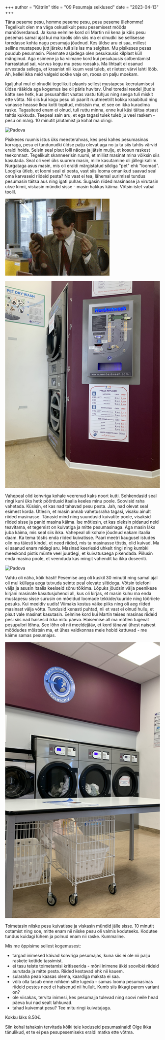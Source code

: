 +++
author = "Kätriin"
title = "09 Pesumaja seiklused"
date = "2023-04-13"
+++

Täna peseme pesu, homme peseme pesu, pesu peseme ülehomme! Tegelikult olen ma väga oskuslikult pesu pesemisest mööda manööverdanud. Ja kuna eelmine kord oli Martin nii kena ja käis pesu pesemas samal ajal kui ma koolis olin siis ma ei olnudki ise sellisesse toredasse kohta nagu pesumaja jõudnud. Kes üldse aru ei saa, millest selline mustapesu jutt järsku tuli siis las ma selgitan. Mu pisikeses pesas puudub pesumasin. Pisemate asjadega olen pesukausis kilplast küll mänginud. Aga esimene ja ka viimane kord kui pesukausis solberdamist harrastatud sai, värvus kogu mu pesu roosaks. Ma  lihtsalt ei osanud arvestada sellega, et kraanist niii kuum vesi tuleb, et riietest värvi lahti lööb. Ah, kellel ikka neid valgeid sokke vaja on, roosa on palju moekam. 

Igaljuhul mul ei olnudki tegelikult plaanis sellest mustapesu keerutamisest üldse rääkida aga kogemus ise oli päris huvitav. Ühel toredal reedel jõudis kätte see hetk, kus pesusahtlist vaatas vastu tühjus ning seega tuli miskit ette võtta. Nii siis kui kogu pesu oli paarilt ruutmeetrilt kokku kraabitud ning vanasse heasse Ikea kotti topitud, mõistsin ma, et see on ikka kuradima raske. Tagasiteed enam ei olnud, tuli ruttu minna, enne kui käsi täitsa otsast tahtis kukkuda. Teepeal sain aru, et ega tagasi tulek tuleb ju veel raskem - pesu on märg. 10 minutit jalutamist ja kohal ma olingi. 

![Padova](/images/09-1.gif)

Pisikeses ruumis istus üks meesterahvas, kes pesi kahes pesumasinas korraga, pesu ei tundunudki üldse palju olevat aga no ju ta siis tahtis värvid eraldi hoida. Seisin seal pisut lolli näoga ja jätsin mulje, et kosun raskest teekonnast. Tegelikult skanneerisin ruumi, et millist masinat mina võiksin siis kasutada. Seal oli veel üks suurem masin, mille kasutamine oli jällegi kallim. Nurgataga asus masin, mis oli eraldi märgistatud sildiga "pet" ehk "loomad". Loogika ütleb, et loomi seal ei pesta, vast siis looma omanikud saavad seal oma karvaseid riideid pesta? No vaat ei tea, lähemal uurimisel tundus pesumasin täitsa aus ning igati puhas. Sugasin riided masinasse ja virutasin ukse kinni, viskasin mündid sisse - masin hakkas käima. Võtsin istet vabal toolil. 

![Padova](/images/09-2.gif)

![Padova](/images/09-5.jpg)

Vahepeal olid kohvriga kohale veerenud kaks noort kutti. Sehkendasid seal ringi kuni üks hetk pöördusid itaalia keeles minu poole. Soovisid raha vahetada. Küsisin, et kas nad tahavad pesu pesta. Jah, nad olevat seal esimest korda. Ütlesin, et masin annab vahetusraha tagasi, visaku ainult riided masinasse. Tänasid mind ning suundusid kuivatite poole, visaksid riided sisse ja panid masina käima. Ise mõtlesin, et kas oleksin pidanud neid teavitama, et tegemist on kuivatiga ja mitte pesumasinaga. Aga masin läks juba käima, mis seal siis ikka. Vahepeal oli kohale jõudnud eakam itaalia daam. Ka tema tõstis enda riided kuivatisse. Paari meetri kaugusel istudes olin ma täiesti kindel, et need riided, mis ta masinasse tõstis, olid kuivad. Ma ei saanud enam midagi aru. Masinad keerlesid uhkelt ringi ning kumbki meeskond pistis münte veel juurdegi, et kuivatusaega pikendada. Piilusin enda masina poole, et veenduda kas mingit vahendit ka ikka doseeriti. 

![Padova](/images/09-3.gif)

Vahtu oli näha, kõik hästi! Pesemise aeg oli kuskil 30 minutit ning samal ajal oli mul küllaga aega tutvuda seinte peal olevate siltidega. Võtsin telefoni välja ja asusin itaalia keelseid sõnu tõlkima. Lõpuks jõudsin välja peenikese kirjani masinate kasutusjuhendi all, kus oli kirjas, et masin kuhu ma enda mustapesu sisse surusin on mõeldud loomade tekkide/kuuride ning tööriiete pesuks. Kui meeldiv uudis! Viimaks kostus väike piiks ning oli aeg riided masinast välja võtta. Tundusid kenasti puhtad, nii et vast ei olnud hullu, et pisut vale masinat kasutasin. Eelmine kord kui Martin teises masinas riideid pesi siis nad haisesid ikka mitu päeva. Haisemise all ma mõtlen tugevat pesupulbri lõhna. See lõhn oli nii meeldejääv, et kord tänaval ühest naisest möödudes mõistsin ma, et ühes valdkonnas meie hobid kattuvad - me käime samas pesumajas. 

![Padova](/images/09-4.JPG)

Toimetasin niiske pesu kuivatisse ja viskasin mündid jälle sisse. 10 minutit ootamist ning soe, mitte enam nii niiske pesu oli valmis koduteeks. Kodutee tundus kuidagi lühem ja polnud enam nii raske. Kummaline. 

Mis me õppisime sellest kogemusest: 
  - targad inimesed käivad kohvriga pesumajas, kuna siis ei ole nii palju raskete kottide tassimist.
  - ei tasu teiste toimetamisi kritiseerida - mõni inimene äkki soovibki riideid aurutada ja mitte pesta. Riided kestavad ehk nii kauem. 
  - sularaha peab kaasas olema, kaardiga maksta ei saa.
  - võib olla tasub enne rohkem silte lugeda - samas looma pesumasinas riideid pestes need ei haisenud nii hullult. Kumb siis ikkagi parem variant on?
  - ole viisakas, tervita inimesi, kes pesumajja tulevad ning soovi neile head päeva kui nad sealt lahkuvad.
  - tahad kuivemat pesu? Tee mitu ringi kuivatajaga. 
  
 Kokku läks 8.50€. 
  
Siin kohal tahaksin tervitada kõiki teie koduseid pesumasinaid! Olge ikka tänulikud, et te ei pea pesupesemiseks eraldi matka ette võtma. 
